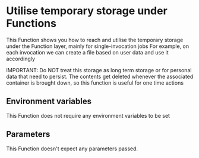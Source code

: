# Utilise temporary storage under Functions

This Function shows you how to reach and utilise the temporary storage under the Function layer, mainly for single-invocation jobs
For example, on each invocation we can create a file based on user data and use it accordingly

IMPORTANT: Do NOT treat this storage as long term storage or for personal data that need to persist.
The contents get deleted whenever the associated container is brought down, so this function is useful for one time actions

## Environment variables

This Function does not require any environment variables to be set                                                  

## Parameters

This Function doesn't expect any parameters passed.
